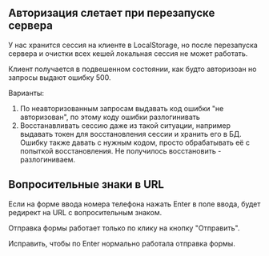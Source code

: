 ## Авторизация слетает при перезапуске сервера

У нас хранится сессия на клиенте в LocalStorage, но после перезапуска сервера и очистки всех кешей локальная сессия не может работать.

Клиент получается в подвешенном состоянии, как будто авторизоан но запросы выдают ошибку 500.

Варианты:
1. По неавторизованным запросам выдавать код ошибки "не авторизован", по этому коду ошибки разлогинивать
2. Восстанавливать сессию даже из такой ситуации, например выдавать токен для восстановления сессии и хранить его в БД. Ошибку также давать с нужным кодом, просто обрабатывать её с попыткой восстановления. Не получилось восстановить - разлогиниваем.

## Вопросительные знаки в URL

Если на форме ввода номера телефона нажать Enter в поле ввода, будет редирект на URL с вопросительным знаком.

Отправка формы работает только по клику на кнопку "Отправить".

Исправить, чтобы по Enter нормально работала отправка формы.
